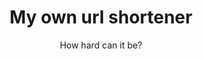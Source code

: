 ---
layout: post
title: "My own url shortener"
subtitle: "How hard can it be?"
summary: "When wanting to share some urls with proper utm tags, I encounter that the URL is ugly and long. So why not host my own URL shortener. How hard can it be?"
lang: en
categories:
  - cloud
---